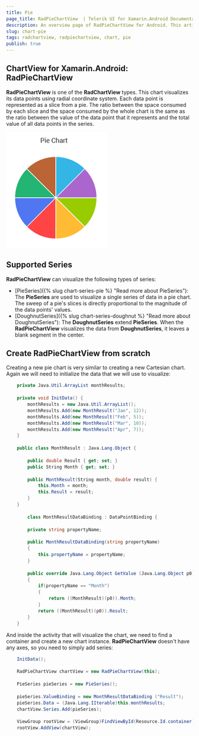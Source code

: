 ```yaml
---
title: Pie
page_title: RadPieChartView  | Telerik UI for Xamarin.Android Documentation
description: An overview page of RadPieChartView for Android. This article explains the most important things you need to know before using RadPieChartView.
slug: chart-pie
tags: radchartview, radpiechartview, chart, pie
publish: true
---  
```


## ChartView for Xamarin.Android: RadPieChartView

**RadPieChartView** is one of the **RadChartView** types. This chart visualizes its data points using radial coordinate system. Each data point is represented as a slice from a pie. The ratio between the space consumed by each slice and the space consumed by the whole chart is the same as the ratio between the value of the data point that it represents and the total value of all data points in the series.

![TelerikUI-Chart-Pie-Sample](images/chart-pie-sample-1.png "This is a simple Pie chart.") 

## Supported Series

**RadPieChartView** can visualize the following types of series:

* [PieSeries]({% slug chart-series-pie %} "Read more about PieSeries"): The **PieSeries** are used to visualize a single series of data in a pie chart. The sweep of a pie's slices is directly proportional to the magnitude of the data points' values. 
* [DoughnutSeries]({% slug chart-series-doughnut %} "Read more about DoughnutSeries"): The **DoughnutSeries** extend **PieSeries**. When the **RadPieChartView** visualizes the data from **DoughnutSeries**, it leaves a blank segment in the center. 

## Create RadPieChartView from scratch

Creating a new pie chart is very similar to creating a new Cartesian chart. Again we will need to initialize the data that we will use to visualize:


```C#
	private Java.Util.ArrayList monthResults;
	
	private void InitData() {
		monthResults = new Java.Util.ArrayList();
		monthResults.Add(new MonthResult("Jan", 12));
		monthResults.Add(new MonthResult("Feb", 5));
		monthResults.Add(new MonthResult("Mar", 10));
		monthResults.Add(new MonthResult("Apr", 7));
	}
	
	public class MonthResult : Java.Lang.Object {

		public double Result { get; set; }
		public String Month { get; set; }

		public MonthResult(String month, double result) {
			this.Month = month;
			this.Result = result;
		}
	}
	
		class MonthResultDataBinding : DataPointBinding {

		private string propertyName;

		public MonthResultDataBinding(string propertyName)
		{
			this.propertyName = propertyName;
		}

		public override Java.Lang.Object GetValue (Java.Lang.Object p0)
		{
			if(propertyName == "Month")
			{
				return ((MonthResult)(p0)).Month;
			}
			return ((MonthResult)(p0)).Result;
		}
	}
```
	
And inside the activity that will visualize the chart, we need to find a container and create a new chart instance. **RadPieChartView** doesn't have any axes, so you need to simply add series:


```C#
	InitData();

	RadPieChartView chartView = new RadPieChartView(this);

	PieSeries pieSeries = new PieSeries();

	pieSeries.ValueBinding = new MonthResultDataBinding ("Result");
	pieSeries.Data = (Java.Lang.IIterable)this.monthResults;
	chartView.Series.Add(pieSeries);

	ViewGroup rootView = (ViewGroup)FindViewById(Resource.Id.container);
	rootView.AddView(chartView);
```